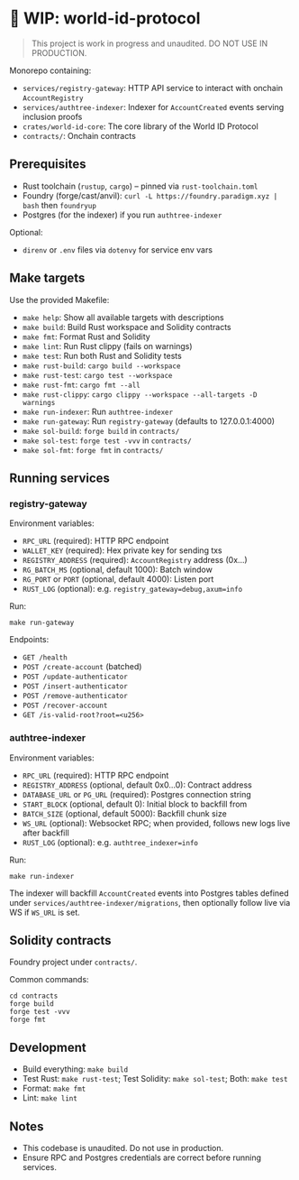 # 🚧 WIP: world-id-protocol

> This project is work in progress and unaudited. DO NOT USE IN PRODUCTION.

Monorepo containing:

- `services/registry-gateway`: HTTP API service to interact with onchain `AccountRegistry`
- `services/authtree-indexer`: Indexer for `AccountCreated` events serving inclusion proofs
- `crates/world-id-core`: The core library of the World ID Protocol
- `contracts/`: Onchain contracts

## Prerequisites

- Rust toolchain (`rustup`, `cargo`) – pinned via `rust-toolchain.toml`
- Foundry (forge/cast/anvil): `curl -L https://foundry.paradigm.xyz | bash` then `foundryup`
- Postgres (for the indexer) if you run `authtree-indexer`

Optional:

- `direnv` or `.env` files via `dotenvy` for service env vars

## Make targets

Use the provided Makefile:

- `make help`: Show all available targets with descriptions
- `make build`: Build Rust workspace and Solidity contracts
- `make fmt`: Format Rust and Solidity
- `make lint`: Run Rust clippy (fails on warnings)
- `make test`: Run both Rust and Solidity tests
- `make rust-build`: `cargo build --workspace`
- `make rust-test`: `cargo test --workspace`
- `make rust-fmt`: `cargo fmt --all`
- `make rust-clippy`: `cargo clippy --workspace --all-targets -D warnings`
- `make run-indexer`: Run `authtree-indexer`
- `make run-gateway`: Run `registry-gateway` (defaults to 127.0.0.1:4000)
- `make sol-build`: `forge build` in `contracts/`
- `make sol-test`: `forge test -vvv` in `contracts/`
- `make sol-fmt`: `forge fmt` in `contracts/`

## Running services

### registry-gateway

Environment variables:

- `RPC_URL` (required): HTTP RPC endpoint
- `WALLET_KEY` (required): Hex private key for sending txs
- `REGISTRY_ADDRESS` (required): `AccountRegistry` address (0x…)
- `RG_BATCH_MS` (optional, default 1000): Batch window
- `RG_PORT` or `PORT` (optional, default 4000): Listen port
- `RUST_LOG` (optional): e.g. `registry_gateway=debug,axum=info`

Run:

```
make run-gateway
```

Endpoints:

- `GET /health`
- `POST /create-account` (batched)
- `POST /update-authenticator`
- `POST /insert-authenticator`
- `POST /remove-authenticator`
- `POST /recover-account`
- `GET /is-valid-root?root=<u256>`

### authtree-indexer

Environment variables:

- `RPC_URL` (required): HTTP RPC endpoint
- `REGISTRY_ADDRESS` (optional, default 0x0…0): Contract address
- `DATABASE_URL` or `PG_URL` (required): Postgres connection string
- `START_BLOCK` (optional, default 0): Initial block to backfill from
- `BATCH_SIZE` (optional, default 5000): Backfill chunk size
- `WS_URL` (optional): Websocket RPC; when provided, follows new logs live after backfill
- `RUST_LOG` (optional): e.g. `authtree_indexer=info`

Run:

```
make run-indexer
```

The indexer will backfill `AccountCreated` events into Postgres tables defined under `services/authtree-indexer/migrations`, then optionally follow live via WS if `WS_URL` is set.

## Solidity contracts

Foundry project under `contracts/`.

Common commands:

```
cd contracts
forge build
forge test -vvv
forge fmt
```

## Development

- Build everything: `make build`
- Test Rust: `make rust-test`; Test Solidity: `make sol-test`; Both: `make test`
- Format: `make fmt`
- Lint: `make lint`

## Notes

- This codebase is unaudited. Do not use in production.
- Ensure RPC and Postgres credentials are correct before running services.

